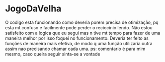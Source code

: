 # JogoDaVelha
O codigo esta funcionando como deveria porem precisa de otimização, pq esta mt confuso e facilmente pode perder o reciocinio lendo.
Não estou satisfeito com a logica que eu segui mas n tive mt tempo para fazer de uma maneira melhor por isso foquei no funcionamento.
Deveria ter feito as funções de maneira mais efetiva, de modo q uma função utilizaria outra assim nao precisando chamar cada uma.
ps: comentario é para mim mesmo, caso queira seguir sinta-se a vontade
